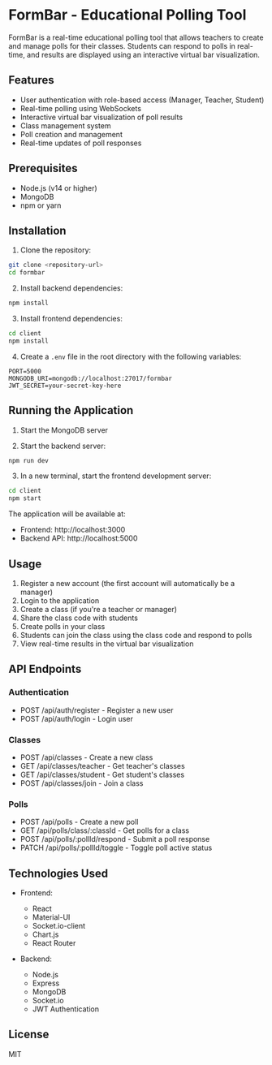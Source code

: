 # FormBar - Educational Polling Tool

FormBar is a real-time educational polling tool that allows teachers to create and manage polls for their classes. Students can respond to polls in real-time, and results are displayed using an interactive virtual bar visualization.

## Features

- User authentication with role-based access (Manager, Teacher, Student)
- Real-time polling using WebSockets
- Interactive virtual bar visualization of poll results
- Class management system
- Poll creation and management
- Real-time updates of poll responses

## Prerequisites

- Node.js (v14 or higher)
- MongoDB
- npm or yarn

## Installation

1. Clone the repository:
```bash
git clone <repository-url>
cd formbar
```

2. Install backend dependencies:
```bash
npm install
```

3. Install frontend dependencies:
```bash
cd client
npm install
```

4. Create a `.env` file in the root directory with the following variables:
```
PORT=5000
MONGODB_URI=mongodb://localhost:27017/formbar
JWT_SECRET=your-secret-key-here
```

## Running the Application

1. Start the MongoDB server

2. Start the backend server:
```bash
npm run dev
```

3. In a new terminal, start the frontend development server:
```bash
cd client
npm start
```

The application will be available at:
- Frontend: http://localhost:3000
- Backend API: http://localhost:5000

## Usage

1. Register a new account (the first account will automatically be a manager)
2. Login to the application
3. Create a class (if you're a teacher or manager)
4. Share the class code with students
5. Create polls in your class
6. Students can join the class using the class code and respond to polls
7. View real-time results in the virtual bar visualization

## API Endpoints

### Authentication
- POST /api/auth/register - Register a new user
- POST /api/auth/login - Login user

### Classes
- POST /api/classes - Create a new class
- GET /api/classes/teacher - Get teacher's classes
- GET /api/classes/student - Get student's classes
- POST /api/classes/join - Join a class

### Polls
- POST /api/polls - Create a new poll
- GET /api/polls/class/:classId - Get polls for a class
- POST /api/polls/:pollId/respond - Submit a poll response
- PATCH /api/polls/:pollId/toggle - Toggle poll active status

## Technologies Used

- Frontend:
  - React
  - Material-UI
  - Socket.io-client
  - Chart.js
  - React Router

- Backend:
  - Node.js
  - Express
  - MongoDB
  - Socket.io
  - JWT Authentication

## License

MIT 